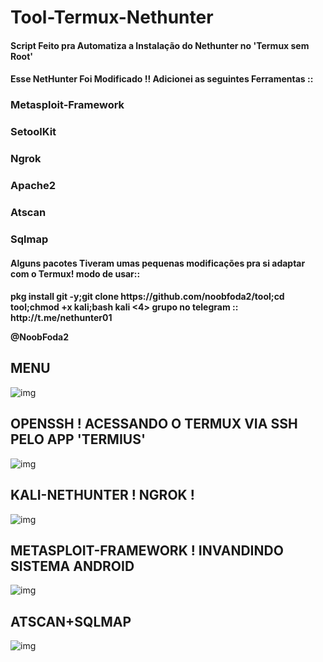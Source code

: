 <h1> Tool-Termux-Nethunter </h1>

<h4> Script Feito pra Automatiza a Instalação do Nethunter no 'Termux sem Root' </4>
<h4> Esse NetHunter Foi Modificado !! Adicionei as seguintes Ferramentas :: </h4>
<h3> Metasploit-Framework </h3>
<h3> SetoolKit </h3>
<h3> Ngrok </h3>
<h3> Apache2 </h3>
<h3> Atscan </h3>
<h3> Sqlmap </h3>
<h4> Alguns pacotes Tiveram umas pequenas modificações pra si adaptar com o Termux!
modo de usar:: </h4>
<h4>
pkg install git -y;git clone https://github.com/noobfoda2/tool;cd tool;chmod +x kali;bash kali
</4>
<4>
grupo no telegram :: http://t.me/nethunter01

@NoobFoda2 </h4>

<h2> MENU </h2>

![img](http://i.imgur.com/fvXwggv.jpg)

<h2> OPENSSH ! ACESSANDO O TERMUX VIA SSH PELO APP 'TERMIUS' </h2>

![img](http://i.imgur.com/2OvwXhe.jpg)

<h2> KALI-NETHUNTER ! NGROK ! </h2

![img](http://i.imgur.com/6lxyFWs.jpg)

<h2> METASPLOIT-FRAMEWORK ! INVANDINDO SISTEMA ANDROID </h2>

![img](http://i.imgur.com/lcymaxO.jpg)

<h2> ATSCAN+SQLMAP </h2>

![img](http://i.imgur.com/Hyi00Qj.jpg)
